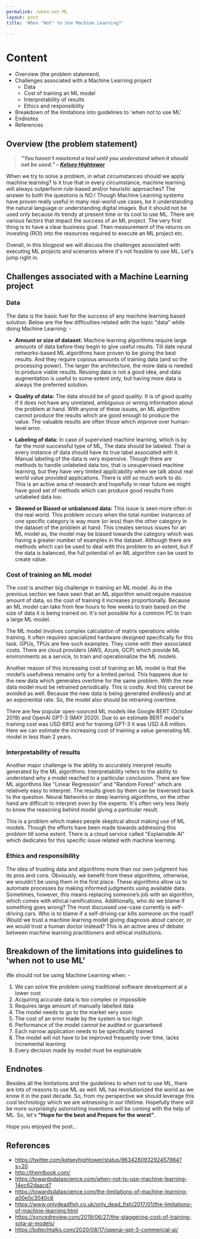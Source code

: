 ```yaml
---
permalink: /when-not-ML
layout: post
title: 'When "Not" to Use Machine Learning?'

---
```


# Content

* Overview (the problem statement)
* Challenges associated with a Machine Learning project
    * Data
    * Cost of training an ML model
    * Interpretability of results
    * Ethics and responsibility
* Breakdown of the limitations into guidelines to 'when not to use ML'
* Endnotes
* References

## Overview (the problem statement)

> ***"You haven't mastered a tool until you understand when it should not be used." – <a href="https://twitter.com/kelseyhightower/status/963428093292457984?s=20">Kelsey Hightower</a>***


When we try to solve a problem, in what circumstances should we apply machine learning? Is it true that in every circumstance, machine learning will always outperform rule-based and/or heuristic approaches? The answer to both the questions is NO.! Though Machine Learning systems have proven really useful in many real-world use cases, be it understanding the natural language or understanding digital images. But it should not be used only because its trendy at present time or its cool to use ML. There are various factors that impact the success of an ML project. The very first thing is to have a clear business goal. Then measurement of the returns on investing (ROI) into the resources required to execute an ML project etc.

Overall, in this blogpost we will discuss the challenges associated with executing ML projects and scenarios where it's not feasible to use ML. Let's jump right in.

## Challenges associated with a Machine Learning project

### Data

The data is the basic fuel for the success of any machine learning based solution. Below are the few difficulties related with the topic "data" while doing Machine Learning: -

* **Amount or size of dataset:** Machine learning algorithms require large amounts of data before they begin to give useful results. Till date neural networks-based ML algorithms have proven to be giving the best results. And they require copious amounts of training data (and so the processing power). The larger the architecture, the more data is needed to produce viable results. Reusing data is not a good idea, and data augmentation is useful to some extent only, but having more data is always the preferred solution.

* **Quality of data:** The data should be of good quality. It is of good quality if it does not have any unrelated, ambiguous or wrong information about the problem at hand. With anyone of these issues, an ML algorithm cannot produce the results which are good enough to produce the value. The valuable results are often those which improve over human-level error. 

* **Labeling of data:** In case of supervised machine learning, which is by far the most successful type of ML, The data should be labeled. That is every instance of data should have its true label associated with it. Manual labeling of the data is very expensive. Though there are methods to handle unlabeled data too, that is unsupervised machine learning, but they have very limited applicability when we talk about real world value provided applications. There is still so much work to do. This is an active area of research and hopefully in near future we might have good set of methods which can produce good results from unlabeled data too.

* **Skewed or Biased or unbalanced data:** This issue is seen more often in the real world. This problem occurs when the total number instances of one specific category is way more (or less) than the other category in the dataset of the problem at hand. This creates serious issues for an ML model as, the model may be biased towards the category which was having a greater number of examples in the dataset. Although there are methods which can be used to deal with this problem to an extent, but if the data is balanced, the full potential of an ML algorithm can be used to create value.

### Cost of training an ML model

The cost is another big challenge in training an ML model. As in the previous section we have seen that an ML algorithm would require massive amount of data, so the cost of training it increases proportionally. Because an ML model can take from few hours to few weeks to train based on the size of data it is being trained on. It's not possible for a common PC to train a large ML model. 

The ML model involves complex calculation of matrix operations while training. It often requires specialized hardware designed specifically for this task. GPUs, TPUs are few such examples. They come with their associated costs. There are cloud providers (AWS, Azure, GCP) which provide ML environments as a service, to train and operationalize the ML models.

Another reason of this increasing cost of training an ML model is that the model’s usefulness remains only for a limited period. This happens due to the new data which generates overtime for the same problem. With the new data model must be retrained periodically. This is costly. And this cannot be avoided as well. Because the new data is being generated endlessly and at an exponential rate. So, the model also should be retraining overtime.

There are few popular open-sourced ML models like Google BERT (October 2019) and OpenAI GPT-3 (MAY 2020). Due to an estimate BERT model's training cost was USD 6912 and for training GPT-3 it was USD 4.6 million. Here we can estimate the increasing cost of training a value generating ML model in less than 2 years.

### Interpretability of results

Another major challenge is the ability to accurately interpret results generated by the ML algorithms. Interpretability refers to the ability to understand why a model reached to a particular conclusion. There are few ML algorithms like "Linear Regression" and "Random Forest" which are relatively easy to interpret. The results given by them can be traversed back to the question. Neural Networks or deep learning algorithms, on the other hand are difficult to interpret even by the experts. It's often very less likely to know the reasoning behind model giving a particular result.

This is a problem which makes people skeptical about making use of ML models. Though the efforts have been made towards addressing this problem till some extent. There is a cloud service called "Explainable AI" which dedicates for this specific issue related with machine learning.


### Ethics and responsibility

The idea of trusting data and algorithms more than our own judgment has its pros and cons. Obviously, we benefit from these algorithms, otherwise, we wouldn’t be using them in the first place. These algorithms allow us to automate processes by making informed judgments using available data. Sometimes, however, this means replacing someone’s job with an algorithm, which comes with ethical ramifications. Additionally, who do we blame if something goes wrong? The most discussed use-case currently is self-driving cars. Who is to blame if a self-driving car kills someone on the road? Would we trust a machine learning model giving diagnosis about cancer, or we would trust a human doctor instead? This is an active area of debate between machine learning practitioners and ethical institutions. 


## Breakdown of the limitations into guidelines to 'when not to use ML'

We should not be using Machine Learning when: -

1. We can solve the problem using traditional software development at a lower cost
2. Acquiring accurate data is too complex or impossible
3. Requires large amount of manually labelled data
4. The model needs to go to the market very soon
5. The cost of an error made by the system is too high
6. Performance of the model cannot be audited or guaranteed
7. Each narrow application needs to be specifically trained
8. The model will not have to be improved frequently over time, lacks incremental learning
9. Every decision made by model must be explainable

## Endnotes

Besides all the limitations and the guidelines to when not to use ML, there are lots of reasons to use ML as well. ML has revolutionized the world as we know it in the past decade. So, from my perspective we should leverage this cool technology which we are witnessing in our lifetime. Hopefully there will be more surprisingly astonishing inventions will be coming with the help of ML. So, let's **"Hope for the best and Prepare for the worst"**. 



Hope you enjoyed the post...

## References

* <a href="https://twitter.com/kelseyhightower/status/963428093292457984?s=20">https://twitter.com/kelseyhightower/status/963428093292457984?s=20</a>
* <a href="http://themlbook.com/">http://themlbook.com/</a>
* <a href="https://towardsdatascience.com/when-not-to-use-machine-learning-14ec62daacd7">https://towardsdatascience.com/when-not-to-use-machine-learning-14ec62daacd7</a>
* <a href="https://towardsdatascience.com/the-limitations-of-machine-learning-a00e0c3040c6">https://towardsdatascience.com/the-limitations-of-machine-learning-a00e0c3040c6</a>
* <a href="https://www.onlydeadfish.co.uk/only_dead_fish/2017/01/the-limitations-of-machine-learning.html">https://www.onlydeadfish.co.uk/only_dead_fish/2017/01/the-limitations-of-machine-learning.html</a>
* <a href="https://syncedreview.com/2019/06/27/the-staggering-cost-of-training-sota-ai-models/">https://syncedreview.com/2019/06/27/the-staggering-cost-of-training-sota-ai-models/</a>
* <a href="https://bdtechtalks.com/2020/08/17/openai-gpt-3-commercial-ai/">https://bdtechtalks.com/2020/08/17/openai-gpt-3-commercial-ai/</a>
